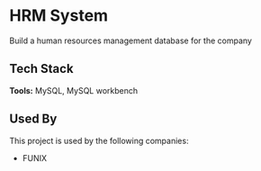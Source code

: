 # HRM System

Build a human resources management database for the company

## Tech Stack

**Tools:** MySQL, MySQL workbench




## Used By

This project is used by the following companies:

- FUNIX
